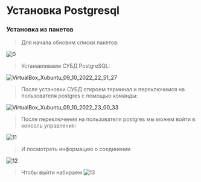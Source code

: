 # Установка Postgresql
### Установка из пакетов
>Для начала обновим списки пакетов:
>
![0](https://user-images.githubusercontent.com/114056557/194776302-ccbba5b2-3c4f-4bfb-882d-9e3989974591.png)
>Устанавливаем СУБД PostgreSQL:
>
![VirtualBox_Xubuntu_09_10_2022_22_51_27](https://user-images.githubusercontent.com/114056557/194776773-d2d38541-19da-4396-8764-6c8b536efdbc.png)
>После установки СУБД откроем терминал и переключимся на пользователя postgres с помощью команды:

![VirtualBox_Xubuntu_09_10_2022_23_00_33](https://user-images.githubusercontent.com/114056557/194777075-f248917d-c43b-47ea-b702-caa053edc028.png)
>После переключения на пользователя postgres мы можем войти в консоль управления:
>
![11](https://user-images.githubusercontent.com/114056557/194777219-4a82dbe8-b170-45a8-aa6f-b63856b7d462.png)
>И посмотреть информацию о соединении
>
![12](https://user-images.githubusercontent.com/114056557/194777277-05990416-f7ad-487e-9bab-a5bbf84e8b09.png)
>Чтобы выйти набираем
![13](https://user-images.githubusercontent.com/114056557/194777290-d6b6c64c-6170-4fb7-830b-7320c5ffd1d6.png)

